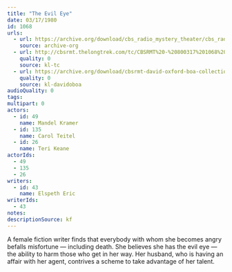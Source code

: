 ```yaml
---
title: "The Evil Eye"
date: 03/17/1980
id: 1068
urls: 
  - url: https://archive.org/download/cbs_radio_mystery_theater/cbs_radio_mystery_theater-1051-1100.zip/cbs_radio_mystery_theater-1051-1100%2Fcbsrmt_1068_the_evil_eye.mp3
    source: archive-org
  - url: http://cbsrmt.thelongtrek.com/tc/CBSRMT%20-%20800317%201068%20The%20Evil%20Eye_tc.mp3
    quality: 0
    source: kl-tc
  - url: https://archive.org/download/cbsrmt-david-oxford-boa-collection/CBSRMT-800317-1068-The-Evil-Eye-(128-44)_jl-{BoA}.mp3
    quality: 0
    source: kl-davidoboa
audioQuality: 0
tags: 
multipart: 0
actors:  
  - id: 49
    name: Mandel Kramer  
  - id: 135
    name: Carol Teitel  
  - id: 26
    name: Teri Keane
actorIds:  
  - 49  
  - 135  
  - 26
writers:  
  - id: 43
    name: Elspeth Eric
writerIds:  
  - 43
notes: 
descriptionSource: kf
---
```

A female fiction writer finds that everybody with whom she becomes angry befalls misfortune — including death. She believes she has the evil eye — the ability to harm those who get in her way. Her husband, who is having an affair with her agent, contrives a scheme to take advantage of her talent.